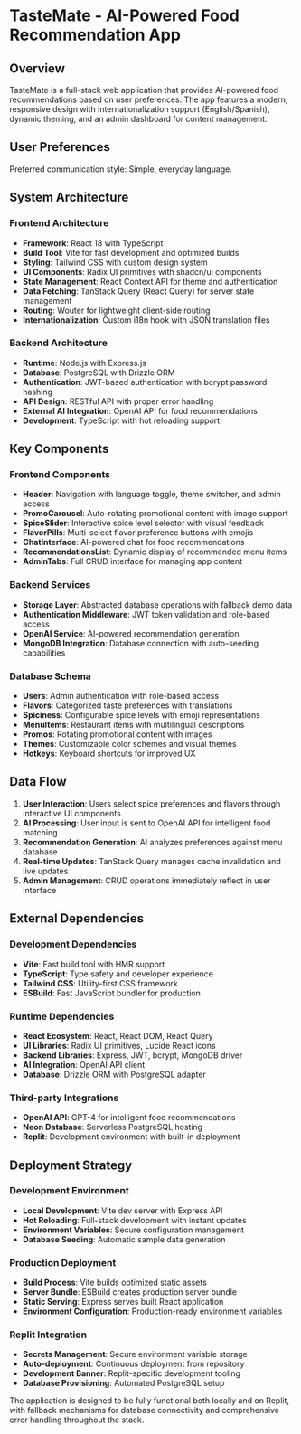 # TasteMate - AI-Powered Food Recommendation App

## Overview

TasteMate is a full-stack web application that provides AI-powered food recommendations based on user preferences. The app features a modern, responsive design with internationalization support (English/Spanish), dynamic theming, and an admin dashboard for content management.

## User Preferences

Preferred communication style: Simple, everyday language.

## System Architecture

### Frontend Architecture
- **Framework**: React 18 with TypeScript
- **Build Tool**: Vite for fast development and optimized builds
- **Styling**: Tailwind CSS with custom design system
- **UI Components**: Radix UI primitives with shadcn/ui components
- **State Management**: React Context API for theme and authentication
- **Data Fetching**: TanStack Query (React Query) for server state management
- **Routing**: Wouter for lightweight client-side routing
- **Internationalization**: Custom i18n hook with JSON translation files

### Backend Architecture
- **Runtime**: Node.js with Express.js
- **Database**: PostgreSQL with Drizzle ORM
- **Authentication**: JWT-based authentication with bcrypt password hashing
- **API Design**: RESTful API with proper error handling
- **External AI Integration**: OpenAI API for food recommendations
- **Development**: TypeScript with hot reloading support

## Key Components

### Frontend Components
- **Header**: Navigation with language toggle, theme switcher, and admin access
- **PromoCarousel**: Auto-rotating promotional content with image support
- **SpiceSlider**: Interactive spice level selector with visual feedback
- **FlavorPills**: Multi-select flavor preference buttons with emojis
- **ChatInterface**: AI-powered chat for food recommendations
- **RecommendationsList**: Dynamic display of recommended menu items
- **AdminTabs**: Full CRUD interface for managing app content

### Backend Services
- **Storage Layer**: Abstracted database operations with fallback demo data
- **Authentication Middleware**: JWT token validation and role-based access
- **OpenAI Service**: AI-powered recommendation generation
- **MongoDB Integration**: Database connection with auto-seeding capabilities

### Database Schema
- **Users**: Admin authentication with role-based access
- **Flavors**: Categorized taste preferences with translations
- **Spiciness**: Configurable spice levels with emoji representations
- **MenuItems**: Restaurant items with multilingual descriptions
- **Promos**: Rotating promotional content with images
- **Themes**: Customizable color schemes and visual themes
- **Hotkeys**: Keyboard shortcuts for improved UX

## Data Flow

1. **User Interaction**: Users select spice preferences and flavors through interactive UI components
2. **AI Processing**: User input is sent to OpenAI API for intelligent food matching
3. **Recommendation Generation**: AI analyzes preferences against menu database
4. **Real-time Updates**: TanStack Query manages cache invalidation and live updates
5. **Admin Management**: CRUD operations immediately reflect in user interface

## External Dependencies

### Development Dependencies
- **Vite**: Fast build tool with HMR support
- **TypeScript**: Type safety and developer experience
- **Tailwind CSS**: Utility-first CSS framework
- **ESBuild**: Fast JavaScript bundler for production

### Runtime Dependencies
- **React Ecosystem**: React, React DOM, React Query
- **UI Libraries**: Radix UI primitives, Lucide React icons
- **Backend Libraries**: Express, JWT, bcrypt, MongoDB driver
- **AI Integration**: OpenAI API client
- **Database**: Drizzle ORM with PostgreSQL adapter

### Third-party Integrations
- **OpenAI API**: GPT-4 for intelligent food recommendations
- **Neon Database**: Serverless PostgreSQL hosting
- **Replit**: Development environment with built-in deployment

## Deployment Strategy

### Development Environment
- **Local Development**: Vite dev server with Express API
- **Hot Reloading**: Full-stack development with instant updates
- **Environment Variables**: Secure configuration management
- **Database Seeding**: Automatic sample data generation

### Production Deployment
- **Build Process**: Vite builds optimized static assets
- **Server Bundle**: ESBuild creates production server bundle
- **Static Serving**: Express serves built React application
- **Environment Configuration**: Production-ready environment variables

### Replit Integration
- **Secrets Management**: Secure environment variable storage
- **Auto-deployment**: Continuous deployment from repository
- **Development Banner**: Replit-specific development tooling
- **Database Provisioning**: Automated PostgreSQL setup

The application is designed to be fully functional both locally and on Replit, with fallback mechanisms for database connectivity and comprehensive error handling throughout the stack.